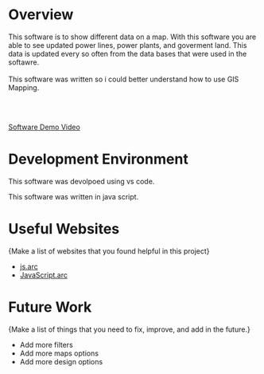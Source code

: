 # Overview

This software is to show different data on a map. With this software you are able to see updated power lines, power plants, and goverment land. This data is updated every so often from the data bases that were used in the softawre. 
<br>
<br>
This software was written so i could better understand how to use GIS Mapping. 

<br><br>

[Software Demo Video](https://youtu.be/SxfZfMQLWa0)

# Development Environment

This software was devolpoed using vs code.

This software was written in java script. 
# Useful Websites

{Make a list of websites that you found helpful in this project}
* [js.arc](https://developers.arcgis.com/javascript/latest/)
* [JavaScript.arc]([http://url.link.goes.here](https://www.javascripttutorial.net/web-apis/javascript-arc/))

# Future Work

{Make a list of things that you need to fix, improve, and add in the future.}
* Add more filters 
* Add more maps options 
* Add more design options 
